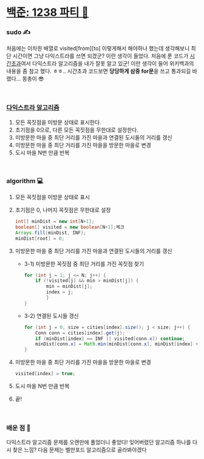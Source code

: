 # [백준: 1238 파티 🥳](https://www.acmicpc.net/problem/1238)

### sudo ✍ 
처음에는 이차원 배열로 visited[from][to] 이렇게해서 해야하나 했는데 생각해보니 최단 시간이면 그냥 다익스트라를 쓰면 되겠군? 이란 생각이 들었다. 처음에 푼 코드가 [시간초과](https://colorscripter.com/s/xyDgMk9)여서 다익스트라 알고리즘을 내가 잘못 알고 있군! 이란 생각이 들어 위키백과의 내용을 좀 참고 했다. ㅎㅎ.. 시간초과 코드보면 **당당하게 삼중 for문**을 쓰고 통과되길 바랬다... 몽총이 😎

<br/>

### [다익스트라 알고리즘](https://ko.wikipedia.org/w/index.php?title=%EB%8D%B0%EC%9D%B4%ED%81%AC%EC%8A%A4%ED%8A%B8%EB%9D%BC_%EC%95%8C%EA%B3%A0%EB%A6%AC%EC%A6%98&action=edit&section=2)  
1. 모든 꼭짓점을 미방문 상태로 표시한다. 
2. 초기점을 0으로, 다른 모든 꼭짓점을 무한대로 설정한다. 
3. 미방문한 마을 중 최단 거리를 가진 마을과 연결된 도시들의 거리를  갱신
4. 미방문한 마을 중 최단 거리를 가진 마을을 방문한 마을로 변경
5. 도시 마을 N번 만큼 반복


<br/>

### algorithm 💻
1. 모든 꼭짓점을 미방문 상태로 표시
2. 초기점은 0, 나머지 꼭짓점은 무한대로 설정
    ```java
    int[] minDist = new int[N+1];
    boolean[] visited = new boolean[N+1];체크
    Arrays.fill(minDist, INF);
    minDist[root] = 0;
    ```

3. 미방문한 마을 중 최단 거리를 가진 마을과 연결된 도시들의 거리를  갱신
    * 3-1) 미방문한 꼭짓점 중 최단 거리를 가진 꼭짓점 찾기
        ```java
        for (int j = 1; j <= N; j++) {
            if (!visited[j] && min > minDist[j]) {
                min = minDist[j];
                index = j;
                }
        }
        ```
    * 3-2) 연결된 도시들 갱신  
        ```java
        for (int j = 0, size = cities[index].size(); j < size; j++) {
            Conn conn = cities[index].get(j);
            if (minDist[index] == INF || visited[conn.x]) continue;
            minDist[conn.x] = Math.min(minDist[conn.x], minDist[index] + conn.dist);
        }
        ```

4. 미방문한 마을 중 최단 거리를 가진 마을을 방문한 마을로 변경
    ```java
    visited[index] = true;
    ```

5. 도시 마을 N번 만큼 반복
6. 끝!

<br/>

### 배운 점 🌵  
다익스트라 알고리즘 문제를 오랜만에 풀었더니 좋았다! 잊어버렸던 알고리즘 하나를 다시 찾은 느낌? 다음 문제는 벨만포드 알고리즘으로 골라봐야겠다